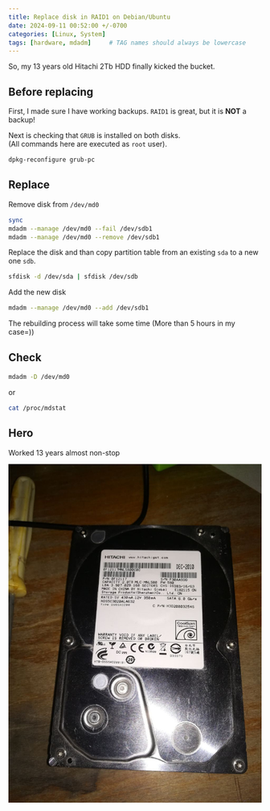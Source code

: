 ```yaml
---
title: Replace disk in RAID1 on Debian/Ubuntu
date: 2024-09-11 00:52:00 +/-0700
categories: [Linux, System]
tags: [hardware, mdadm]     # TAG names should always be lowercase
---
```


So, my 13 years old Hitachi 2Tb HDD finally kicked the bucket.

## Before replacing
First, I made sure I have working backups. `RAID1` is great, but it is **NOT** a backup!

Next is checking that `GRUB` is installed on both disks.   
(All commands here are executed as `root` user).
```sh
dpkg-reconfigure grub-pc
```

## Replace
Remove disk from `/dev/md0`
```sh
sync
mdadm --manage /dev/md0 --fail /dev/sdb1
mdadm --manage /dev/md0 --remove /dev/sdb1
```
Replace the disk and than copy partition table from an existing `sda` to a new one `sdb`.
```sh
sfdisk -d /dev/sda | sfdisk /dev/sdb
```
Add the new disk 
```sh
mdadm --manage /dev/md0 --add /dev/sdb1
```
The rebuilding process will take some time (More than 5 hours in my case=))

## Check
```sh
mdadm -D /dev/md0
```
or
```sh
cat /proc/mdstat
```

## Hero
Worked 13 years almost non-stop   

![disk](https://raw.githubusercontent.com/aceberg/aceberg.github.io/main/assets/userimages/hdd-hitachi.jpg)